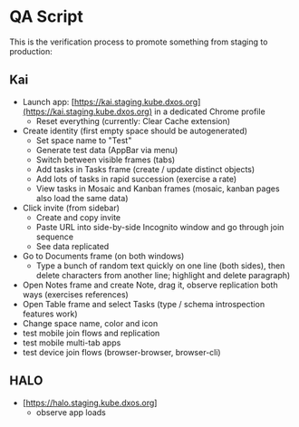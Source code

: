 # QA Script
This is the verification process to promote something from staging to production:

## Kai
- Launch app: [https://kai.staging.kube.dxos.org](https://kai.staging.kube.dxos.org) in a dedicated Chrome profile
  - Reset everything (currently: Clear Cache extension)
- Create identity (first empty space should be autogenerated)
  - Set space name to "Test"
  - Generate test data (AppBar via menu)
  - Switch between visible frames (tabs)
  - Add tasks in Tasks frame (create / update distinct objects)
  - Add lots of tasks in rapid succession (exercise a rate)
  - View tasks in Mosaic and Kanban frames (mosaic, kanban pages also load the same data)
- Click invite (from sidebar)
  - Create and copy invite
  - Paste URL into side-by-side Incognito window and go through join sequence
  - See data replicated
- Go to Documents frame (on both windows)
  - Type a bunch of random text quickly on one line (both sides), then delete characters from another line; highlight and delete paragraph)
- Open Notes frame and create Note, drag it, observe replication both ways (exercises references)
- Open Table frame and select Tasks (type / schema introspection features work)
- Change space name, color and icon 
- test mobile join flows and replication
- test mobile multi-tab apps
- test device join flows (browser-browser, browser-cli)

## HALO
- [https://halo.staging.kube.dxos.org]
  - observe app loads